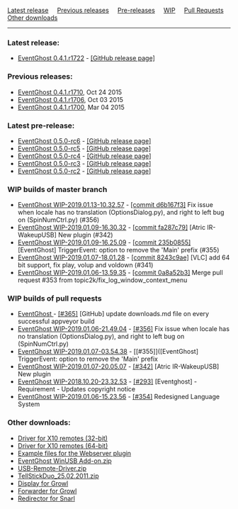 [Latest release](#latest-release) &nbsp;&nbsp;&nbsp;
[Previous releases](#previous-releases) &nbsp;&nbsp;&nbsp;
[Pre-releases](#latest-pre-release) &nbsp;&nbsp;&nbsp;
[WIP](#wip-builds-of-master-branch) &nbsp;&nbsp;&nbsp;
[Pull Requests](#wip-builds-of-pull-requests) &nbsp;&nbsp;&nbsp;
[Other downloads](#other-downloads)

---

### Latest release:

[//]: # (BEGIN release)
* [EventGhost 0.4.1.r1722](https://github.com/EventGhost/EventGhost/releases/download/v0.4.1.r1722/EventGhost_0.4.1.r1722_Setup.exe) - [[GitHub release page]](https://github.com/EventGhost/EventGhost/releases/tag/v0.4.1.r1722)

[//]: # (END release)


### Previous releases:

[//]: # (BEGIN previous)
*   [EventGhost 0.4.1.r1710](http://eventghost.net/downloads/EventGhost_0.4.1.r1710_Setup.exe), Oct 24 2015
*   [EventGhost 0.4.1.r1706](http://eventghost.net/downloads/EventGhost_0.4.1.r1706_Setup.exe), Oct 03 2015
*   [EventGhost 0.4.1.r1700](http://eventghost.net/downloads/EventGhost_0.4.1.r1700_Setup.exe), Mar 04 2015

[//]: # (END previous)


### Latest pre-release:

[//]: # (BEGIN prerelease)
* [EventGhost 0.5.0-rc6](https://github.com/EventGhost/EventGhost/releases/download/v0.5.0-rc6/EventGhost_0.5.0-rc6_Setup.exe) - [[GitHub release page]](https://github.com/EventGhost/EventGhost/releases/tag/v0.5.0-rc6)
* [EventGhost 0.5.0-rc5](https://github.com/EventGhost/EventGhost/releases/download/v0.5.0-rc6/EventGhost_0.5.0-rc5_Setup.exe) - [[GitHub release page]](https://github.com/EventGhost/EventGhost/releases/tag/v0.5.0-rc5)
* [EventGhost 0.5.0-rc4](https://github.com/EventGhost/EventGhost/releases/download/v0.5.0-rc6/EventGhost_0.5.0-rc4_Setup.exe) - [[GitHub release page]](https://github.com/EventGhost/EventGhost/releases/tag/v0.5.0-rc4)
* [EventGhost 0.5.0-rc3](https://github.com/EventGhost/EventGhost/releases/download/v0.5.0-rc6/EventGhost_0.5.0-rc3_Setup.exe) - [[GitHub release page]](https://github.com/EventGhost/EventGhost/releases/tag/v0.5.0-rc3)
* [EventGhost 0.5.0-rc2](https://github.com/EventGhost/EventGhost/releases/download/v0.5.0-rc6/EventGhost_0.5.0-rc2_Setup.exe) - [[GitHub release page]](https://github.com/EventGhost/EventGhost/releases/tag/v0.5.0-rc2)

[//]: # (END prerelease)


### WIP builds of master branch

[//]: # (BEGIN wip_master)
* [EventGhost WIP-2019.01.13-10.32.57](https://ci.appveyor.com/api/buildjobs/7f0rpjywby9y9adf/artifacts/_build%2Foutput%2FEventGhost_WIP-2019.01.13-10.32.57_Setup.exe) - [[commit d6b167f3]](https://github.com/EventGhost/EventGhost/commit/d6b167f30e3dd420d130b715b554a7ce886e42b7) Fix issue when locale has no translation (OptionsDialog.py), and right to left bug on (SpinNumCtrl.py) (#356)
* [EventGhost WIP-2019.01.09-16.30.32](https://ci.appveyor.com/api/buildjobs/qongswh1aofy4dh7/artifacts/_build%2Foutput%2FEventGhost_WIP-2019.01.09-16.30.32_Setup.exe) - [[commit fa287c79]](https://github.com/EventGhost/EventGhost/commit/fa287c79bbeec660b2657878911f732f395c720f) [Atric IR-WakeupUSB] New plugin (#342)
* [EventGhost WIP-2019.01.09-16.25.09](https://ci.appveyor.com/api/buildjobs/6f5pmmllglfoiw4r/artifacts/_build%2Foutput%2FEventGhost_WIP-2019.01.09-16.25.09_Setup.exe) - [[commit 235b0855]](https://github.com/EventGhost/EventGhost/commit/235b0855f6a03e2357eef3f28178ab7b6b4ad800) [EventGhost] TriggerEvent: option to remove the 'Main' prefix (#355)
* [EventGhost WIP-2019.01.07-18.01.28](https://ci.appveyor.com/api/buildjobs/69dk1ab179fhxhy2/artifacts/_build%2Foutput%2FEventGhost_WIP-2019.01.07-18.01.28_Setup.exe) - [[commit 8243c9ae]](https://github.com/EventGhost/EventGhost/commit/8243c9ae130140f761e5cdf04366fb835611208a) [VLC] add 64 bit support, fix play, volup and voldown (#341)
* [EventGhost WIP-2019.01.06-13.59.35](https://ci.appveyor.com/api/buildjobs/w4812bu64ae3jsi2/artifacts/_build%2Foutput%2FEventGhost_WIP-2019.01.06-13.59.35_Setup.exe) - [[commit 0a8a52b3]](https://github.com/EventGhost/EventGhost/commit/0a8a52b35f536310d91c1c98088c41005a6c241f) Merge pull request #353 from topic2k/fix_log_window_context_menu

[//]: # (END wip_master)


### WIP builds of pull requests

[//]: # (BEGIN wip_pr)
* [EventGhost ](https://ci.appveyor.com/api/buildjobs/b767b70u5l8veqb8/artifacts/_build/output/EventGhost_WIP-2019.01.18-16.16.31_Setup.exe) - [[#365]](https://github.com/EventGhost/EventGhost/pull/365) [GitHub] update downloads.md file on every successful appveyor build
* [EventGhost WIP-2019.01.06-21.49.04](https://ci.appveyor.com/api/buildjobs/tq4c3vykj4fug4ii/artifacts/_build/output/EventGhost_WIP-2019.01.06-21.49.04_Setup.exe) - [[#356]](https://github.com/EventGhost/EventGhost/pull/356) Fix issue when locale has no translation (OptionsDialog.py), and right to left bug on (SpinNumCtrl.py)
* [EventGhost WIP-2019.01.07-03.54.38](https://ci.appveyor.com/api/buildjobs/xnsa6gso8sti88yp/artifacts/_build/output/EventGhost_WIP-2019.01.07-03.54.38_Setup.exe) - [[#355]]([EventGhost] TriggerEvent: option to remove the 'Main' prefix
* [EventGhost WIP-2019.01.07-20.05.07](https://ci.appveyor.com/api/buildjobs/h3nw1s9vec3y1r2y/artifacts/_build/output/EventGhost_WIP-2019.01.07-20.05.07_Setup.exe) - [[#342]](https://github.com/EventGhost/EventGhost/pull/342) [Atric IR-WakeupUSB] New plugin
* [EventGhost WIP-2018.10.20-23.32.53](https://ci.appveyor.com/api/buildjobs/cs4397hl6hllwasl/artifacts/_build/output/EventGhost_WIP-2018.10.20-23.32.53_Setup.exe) - [[#293]](https://github.com/EventGhost/EventGhost/pull/293) [Eventghost] - Requirement - Updates copyright notice
* [EventGhost WIP-2019.01.06-15.23.56](https://ci.appveyor.com/api/buildjobs/9sddy0jwj7x5iu7l/artifacts_build/output/EventGhost_WIP-2019.01.06-15.23.56_Setup.exe) - [[#354]](https://github.com/EventGhost/EventGhost/pull/354) Redesigned Language System

[//]: # (END wip_pr)


### Other downloads:

*   [Driver for X10 remotes (32-bit)](http://eventghost.net/downloads/x10drivers_x86.exe)
*   [Driver for X10 remotes (64-bit)](http://eventghost.net/downloads/x10drivers_x64.exe)
*   [Example files for the Webserver plugin](http://eventghost.net/downloads/Webserver_Demo.zip)
*   [EventGhost WinUSB Add-on.zip](http://eventghost.net/downloads/EventGhost_WinUSB_Add-on.zip)
*   [USB-Remote-Driver.zip](http://eventghost.net/downloads/USB-Remote-Driver.zip)
*   [TellStickDuo_25.02.2011.zip](http://eventghost.net/downloads/TellStickDuo_25.02.2011.zip)
*   [Display for Growl](http://eventghost.net/downloads/EventGhost_Display_v1.1.zip)
*   [Forwarder for Growl](http://eventghost.net/downloads/EventGhost_Forwarder.zip)
*   [Redirector for Snarl](http://eventghost.net/downloads/EG_SnarlRedirector_Setup.exe)
